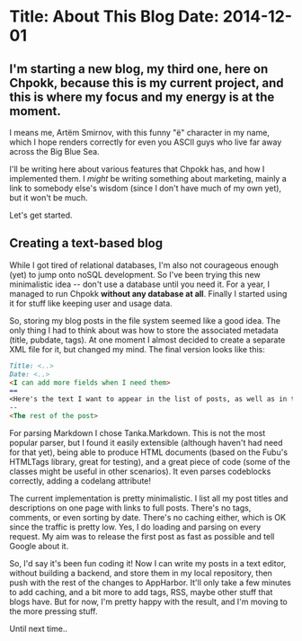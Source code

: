 ﻿Title: About This Blog
Date: 2014-12-01 
==
I'm starting a new blog, my third one, here on Chpokk, because this is my current project, and this is where my focus and my energy is at the moment.
--
I means me, Artёm Smirnov, with this funny "ё" character in my name, which I hope renders correctly for even you ASCII guys who live far away across the Big Blue Sea.

I'll be writing here about various features that Chpokk has, and how I implemented them. I *might* be writing something about marketing, mainly a link to somebody else's wisdom (since I don't have much of my own yet), but it won't be much.

Let's get started.

## Creating a text-based blog

While I got tired of relational databases, I'm also not courageous enough (yet) to jump onto noSQL development. So I've been trying this new minimalistic idea -- don't use a database until you need it. For a year, I managed to run Chpokk **without any database at all**. Finally I started using it for stuff like keeping user and usage data. 

So, storing my blog posts in the file system seemed like a good idea. The only thing I had to think about was how to store the associated metadata (title, pubdate, tags). At one moment I almost decided to create a separate XML file for it, but changed my mind. The final version looks like this:
```markdown
Title: <..>
Date: <..>
<I can add more fields when I need them>
==	
<Here's the text I want to appear in the list of posts, as well as in the beginning of the actual post>
--	
<The rest of the post>
```

For parsing Markdown I chose Tanka.Markdown. This is not the most popular parser, but I found it easily extensible (although haven't had need for that yet), being able to produce HTML documents (based on the Fubu's HTMLTags library, great for testing), and a great piece of code (some of the classes might be useful in other scenarios). It even parses codeblocks correctly, adding a codelang attribute!

The current implementation is pretty minimalistic. I list all my post titles and descriptions on one page with links to full posts. There's no tags, comments, or even sorting by date. There's no caching either, which is OK since the traffic is pretty low. Yes, I do loading and parsing on every request. My aim was to release the first post as fast as possible and tell Google about it.

So, I'd say it's been fun coding it! Now I can write my posts in a text editor, without building a backend, and store them in my local repository, then push with the rest of the changes to AppHarbor. It'll only take a few minutes to add caching, and a bit more to add tags, RSS, maybe other stuff that blogs have. But for now, I'm pretty happy with the result, and I'm moving to the more pressing stuff.

Until next time.. 

